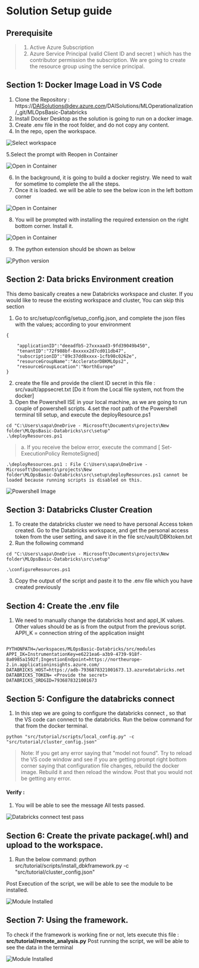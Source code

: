 # Solution Setup guide

## Prerequisite

>1. Active Azure Subscription
>2. Azure Service Principal (valid Client ID and secret ) which has the contributor permission the subscription. We are going to create the resource group using the service principal.

## Section 1: Docker Image Load in VS Code

1.	Clone the Repository : https://DAISolutions@dev.azure.com/DAISolutions/MLOperationalization/_git/MLOpsBasic-Databricks
2.	Install Docker Desktop as the solution is going to run on a docker image.
3.	Create .env file in the root folder, and do not copy any content.
4.	In the repo, open the workspace.

![Select workspace](docs/images/workspaceselection.jpg)

5.Select the prompt with Reopen in Container 

![Open in Container](docs/images/DockerImageLoad.jpg)

6. In the background, it is going to build a docker registry. We need to wait for sometime to complete the all the steps.
7. Once it is loaded. we will be able to see the below icon in the left bottom corner 

![Open in Container](docs/images/pythonversion.jpg)

8.	You will be prompted with installing the required extension on the right bottom corner. Install it.

![Open in Container](docs/images/InstallExtensions.jpg)

9.	The python extension should be shown as below 

![Python version](docs/images/pythonversion.jpg)

## Section 2: Data bricks Environment creation

This  demo basically creates a new Databricks workspace and cluster. If you would like to reuse the existing workspace and cluster, You can skip this section
 
1. Go to src/setup/config/setup_config.json, and complete the json files with the values; according to your environment 
```
{
 
    "applicationID":"deeadfb5-27xxxaad3-9fd39049b450",
    "tenantID":"72f988bf-8xxxxx2d7cd011db47",
    "subscriptionID":"89c37dd8xxxx-1cfb98c0262e",
    "resourceGroupName":"AccleratorDBKMLOps2",
    "resourceGroupLocation":"NorthEurope"
}
```
 
2. create the file and provide the client ID secret in this file : src/vault/appsecret.txt  [Do it from the Local file system, not from the docker]
3. Open the Powershell ISE in your local machine, as we are going to run couple of powershell scripts.
4.set the root path of the Powershell terminal till setup, and execute the deployResource.ps1
 ```
cd "C:\Users\sapa\OneDrive - Microsoft\Documents\projects\New folder\MLOpsBasic-Databricks\src\setup"
.\deployResources.ps1
 ```
>a.	If you receive the below error, execute the  command [
Set-ExecutionPolicy RemoteSigned]

```
.\deployResources.ps1 : File C:\Users\sapa\OneDrive - Microsoft\Documents\projects\New 
folder\MLOpsBasic-Databricks\src\setup\deployResources.ps1 cannot be loaded because running scripts is disabled on this.
```

![Powershell Image](docs/images/PowershellScreen.jpg)

## Section 3: Databricks Cluster Creation

1.	To create the databricks cluster we need to have personal Access token created. Go to the Databricks workspace, and get the personal access token from the user setting, and save it in the file src/vault/DBKtoken.txt
2.	Run the following command
 
 ```
cd "C:\Users\sapa\OneDrive - Microsoft\Documents\projects\New folder\MLOpsBasic-Databricks\src\setup"
 
.\configureResources.ps1
 ```
3.	Copy the output of the script and paste it to the .env file which you have created previously 

## Section 4: Create the .env file


1.	We need to manually change the databricks host and appI_IK values. Other values should be as is from the output from the previous script.
APPI_K = connection string of the application insight
 
 ```
 
PYTHONPATH=/workspaces/MLOpsBasic-Databricks/src/modules
APPI_IK=InstrumentationKey=e6221ea6-a3b9-4739-918f-8a0985a1502f;IngestionEndpoint=https://northeurope-2.in.applicationinsights.azure.com/
DATABRICKS_HOST=https://adb-7936878321001673.13.azuredatabricks.net
DATABRICKS_TOKEN= <Provide the secret>
DATABRICKS_ORDGID=7936878321001673
```

## Section 5: Configure the databricks connect

1.	In this step we are going to configure the databricks connect , so that the VS code can connect to the databricks. Run the below command for that from the docker terminal.

 ```
python "src/tutorial/scripts/local_config.py" -c "src/tutorial/cluster_config.json"
 ```
>Note: If you get any error saying that "model not found". Try to reload the VS code window and see if you are getting prompt  right bottom corner saying that configuration file changes, rebuild the docker image. Rebuild it and then reload the window. Post that you would not be getting any error. 
 
#### Verify :
1.	You will be able to see the message All tests passed.

![Databricks connect test pass](docs/images/databricks-connect-pass.jpg)

## Section 6:  Create the private package(.whl) and upload to the workspace.
1.	Run the below command:
python src/tutorial/scripts/install_dbkframework.py -c "src/tutorial/cluster_config.json"
 
Post  Execution of the script, we will be able to see the module to be installed.

![Module Installed](docs/images/cluster-upload-wheel.jpg)

## Section 7: Using the framework.
 
To check if the framework is working fine or not, lets execute this file : **src/tutorial/remote_analysis.py**
Post running the script, we will be able to see the data in the terminal 

![Module Installed](docs/images/final.jpg)